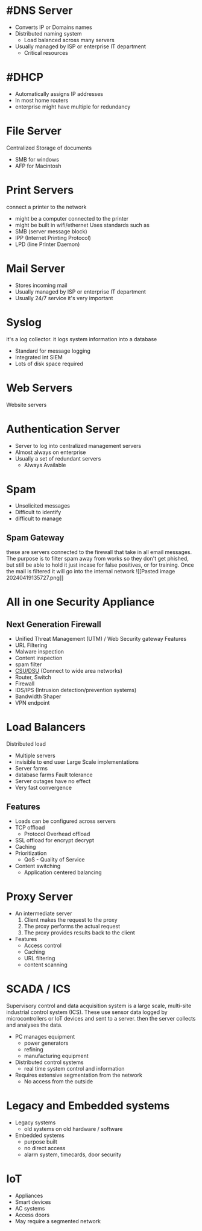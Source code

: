 # #DNS Server
- Converts IP or Domains names
- Distributed naming system
	- Load balanced across many servers
- Usually managed by ISP or enterprise IT department
	- Critical resources
# #DHCP
- Automatically assigns IP addresses
- In most home routers
- enterprise might have multiple for redundancy 
# File Server
Centralized Storage of documents
- SMB for windows
- AFP for Macintosh
# Print Servers
connect a printer to the network
- might be a computer connected to the printer
- might be built in wifi/ethernet
Uses standards such as
- SMB (server message block)
- IPP (Internet Printing Protocol)
- LPD (line Printer Daemon)
# Mail Server
- Stores incoming mail
- Usually managed by ISP or enterprise IT department
- Usually 24/7 service it's very important
# Syslog
it's a log collector. it logs system information into a database
- Standard for message logging
- Integrated int SIEM
- Lots of disk space required
# Web Servers
Website servers

# Authentication Server
- Server to log into centralized management servers
- Almost always on enterprise
- Usually a set of redundant servers
	- Always Available 
# Spam
- Unsolicited messages
- Difficult to identify
- difficult to manage
## Spam Gateway
these are servers connected to the firewall that take in all email messages. The purpose is to filter spam away from works so they don't get phished, but still be able to hold it just incase for false positives, or for training.
Once the mail is filtered it will go into the internal network
![[Pasted image 20240419135727.png]]
# All in one Security Appliance
## Next Generation Firewall
- Unified Threat Management (UTM) / Web Security gateway
Features
- URL Filtering
- Malware inspection
- Content inspection
- spam filter
- [CSU/DSU](https://en.wikipedia.org/wiki/CSU/DSU) (Connect to wide area networks)
- Router, Switch
- Firewall
- IDS/IPS (Intrusion detection/prevention systems)
- Bandwidth Shaper
- VPN endpoint
# Load Balancers
Distributed load
- Multiple servers
- invisible to end user
Large Scale implementations
- Server farms
- database farms
Fault tolerance
- Server outages have no effect
- Very fast convergence
## Features
- Loads can be configured across servers
- TCP offload
	- Protocol Overhead offload
- SSL offload for encrypt decrypt
- Caching
- Prioritization
	- QoS - Quality of Service
- Content switching
	- Application centered balancing
# Proxy Server
- An intermediate server
	1. Client makes the request to the proxy
	2. The proxy performs the actual request
	3. The proxy provides results back to the client
- Features
	- Access control
	- Caching
	- URL filtering
	- content scanning
# SCADA / ICS
Supervisory control and data acquisition system is a large scale, multi-site industrial control system (ICS). These use sensor data logged by microcontrollers or IoT devices and sent to a server. then the server collects and analyses the data.
- PC manages equipment
	- power generators
	- refining
	- manufacturing equipment
- Distributed control systems
	- real time system control and information
- Requires extensive segmentation from the network
	- No access from the outside
# Legacy and Embedded systems
- Legacy systems
	- old systems on old hardware / software
- Embedded systems
	- purpose built
	- no direct access
	- alarm system, timecards, door security
# IoT
- Appliances
- Smart devices
- AC systems
- Access doors
- May require a segmented network
